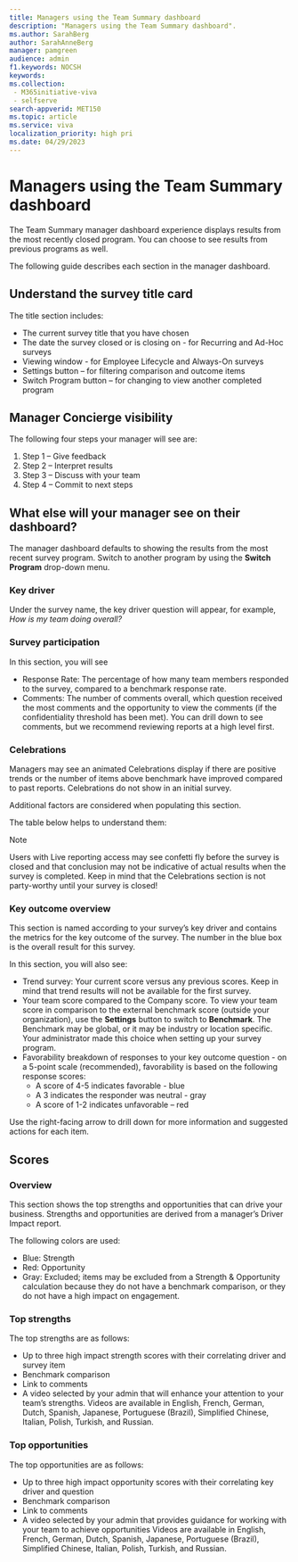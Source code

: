 ```yaml
---
title: Managers using the Team Summary dashboard 
description: "Managers using the Team Summary dashboard". 
ms.author: SarahBerg
author: SarahAnneBerg
manager: pamgreen
audience: admin
f1.keywords: NOCSH
keywords: 
ms.collection:
 - M365initiative-viva
 - selfserve
search-appverid: MET150
ms.topic: article
ms.service: viva
localization_priority: high pri
ms.date: 04/29/2023
---	
```


# Managers using the Team Summary dashboard 

The Team Summary manager dashboard experience displays results from the most recently closed program. You can choose to see results from previous programs as well. 

The following guide describes each section in the manager dashboard. 

## Understand the survey title card 

The title section includes:
- The current survey title that you have chosen 
- The date the survey closed or is closing on - for Recurring and Ad-Hoc surveys 
- Viewing window - for Employee Lifecycle and Always-On surveys 
- Settings button – for filtering comparison and outcome items 
- Switch Program button – for changing to view another completed program

## Manager Concierge visibility

The following four steps your manager will see are:
1. Step 1 – Give feedback 
1. Step 2 – Interpret results 
1. Step 3 – Discuss with your team 
1. Step 4 – Commit to next steps 

## What else will your manager see on their dashboard? 

The manager dashboard defaults to showing the results from the most recent survey program. Switch to another program by using the **Switch Program** drop-down menu.

### Key driver

Under the survey name, the key driver question will appear, for example, *How is my team doing overall?* 

### Survey participation 

In this section, you will see 
- Response Rate: The percentage of how many team members responded to the survey, compared to a benchmark response rate.
- Comments: The number of comments overall, which question received the most comments and the opportunity to view the comments (if the confidentiality threshold has been met). You can drill down to see comments, but we recommend reviewing reports at a high level first. 

### Celebrations

Managers may see an animated Celebrations display if there are positive trends or the number of items above benchmark have improved compared to past reports. Celebrations do not show in an initial survey.

Additional factors are considered when populating this section. 

The table below helps to understand them: 

   > [!NOTE]
   > Users with Live reporting access may see confetti fly before the survey is closed and that conclusion may not be indicative of actual results when the survey is completed. Keep in mind that the Celebrations section is not party-worthy until your survey is closed!

### Key outcome overview

This section is named according to your survey’s key driver and contains the metrics for the key outcome of the survey. The number in the blue box is the overall result for this survey.

In this section, you will also see: 

- Trend survey: Your current score versus any previous scores. Keep in mind that trend results will not be available for the first survey.
- Your team score compared to the Company score. To view your team score in comparison to the external benchmark score (outside your organization), use the **Settings** button to switch to **Benchmark**. The Benchmark may be global, or it may be industry or location specific. Your administrator made this choice when setting up your survey program. 
- Favorability breakdown of responses to your key outcome question - on a 5-point scale (recommended), favorability is based on the following response scores:
    - A score of 4-5 indicates favorable - blue 
    - A 3 indicates the responder was neutral - gray 
    - A score of 1-2 indicates unfavorable – red    

Use the right-facing arrow to drill down for more information and suggested actions for each item. 

## Scores   

### Overview 

This section shows the top strengths and opportunities that can drive your business.
Strengths and opportunities are derived from a manager’s Driver Impact report.

The following colors are used:

- Blue: Strength
- Red: Opportunity
- Gray: Excluded; items may be excluded from a Strength & Opportunity calculation because they do not have a benchmark comparison, or they do not have a high impact on engagement.

### Top strengths

The top strengths are as follows:

- Up to three high impact strength scores with their correlating driver and survey item 
- Benchmark comparison
- Link to comments 
- A video selected by your admin that will enhance your attention to your team’s strengths. Videos are available in English, French, German, Dutch, Spanish, Japanese, Portuguese (Brazil), Simplified Chinese, Italian, Polish, Turkish, and Russian.

### Top opportunities

The top opportunities are as follows:

- Up to three high impact opportunity scores with their correlating key driver and question 
- Benchmark comparison 
- Link to comments 
- A video selected by your admin that provides guidance for working with your team to achieve opportunities Videos are available in English, French, German, Dutch, Spanish, Japanese, Portuguese (Brazil), Simplified Chinese, Italian, Polish, Turkish, and Russian. 
